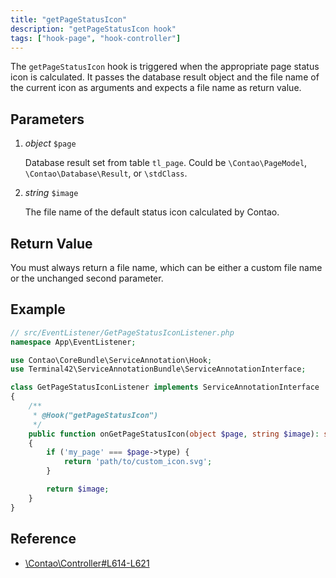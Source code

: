 ```yaml
---
title: "getPageStatusIcon"
description: "getPageStatusIcon hook"
tags: ["hook-page", "hook-controller"]
---
```


The `getPageStatusIcon` hook is triggered when the appropriate page status icon 
is calculated. It passes the database result object and the file name of the 
current icon as arguments and expects a file name as return value. 


## Parameters

1. *object* `$page`

	Database result set from table `tl_page`. Could be `\Contao\PageModel`, 
    `\Contao\Database\Result`, or `\stdClass`.

2. *string* `$image`

	The file name of the default status icon calculated by Contao.


## Return Value

You must always return a file name, which can be either a custom file name or 
the unchanged second parameter. 


## Example

```php
// src/EventListener/GetPageStatusIconListener.php
namespace App\EventListener;

use Contao\CoreBundle\ServiceAnnotation\Hook;
use Terminal42\ServiceAnnotationBundle\ServiceAnnotationInterface;

class GetPageStatusIconListener implements ServiceAnnotationInterface
{
    /**
     * @Hook("getPageStatusIcon")
     */
    public function onGetPageStatusIcon(object $page, string $image): string
    {
        if ('my_page' === $page->type) {
            return 'path/to/custom_icon.svg';
        }

        return $image;
    }
}
```


## Reference

* [\Contao\Controller#L614-L621](https://github.com/contao/contao/blob/4.7.6/core-bundle/src/Resources/contao/library/Contao/Controller.php#L614-L621)
